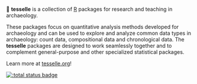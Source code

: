 :amphora: **tesselle** is a collection of [R](https://www.r-project.org/) packages for research and teaching in archaeology.

These packages focus on quantitative analysis methods developed for archaeology and can be used to explore and analyze common data types in archaeology: count data, compositional data and chronological data. The **tesselle** packages are designed to work seamlessly together and to complement general-purpose and other specialized statistical packages.

Learn more at [tesselle.org](https://www.tesselle.org/?mtm_campaign=github)!

[![:total status badge](https://tesselle.r-universe.dev/badges/:total)](https://tesselle.r-universe.dev)

